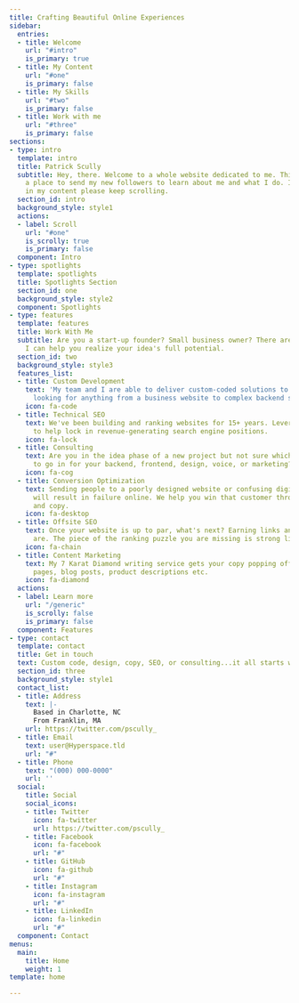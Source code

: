```yaml
---
title: Crafting Beautiful Online Experiences
sidebar:
  entries:
  - title: Welcome
    url: "#intro"
    is_primary: true
  - title: My Content
    url: "#one"
    is_primary: false
  - title: My Skills
    url: "#two"
    is_primary: false
  - title: Work with me
    url: "#three"
    is_primary: false
sections:
- type: intro
  template: intro
  title: Patrick Scully
  subtitle: Hey, there. Welcome to a whole website dedicated to me. This is basically
    a place to send my new followers to learn about me and what I do. If you are interested
    in my content please keep scrolling.
  section_id: intro
  background_style: style1
  actions:
  - label: Scroll
    url: "#one"
    is_scrolly: true
    is_primary: false
  component: Intro
- type: spotlights
  template: spotlights
  title: Spotlights Section
  section_id: one
  background_style: style2
  component: Spotlights
- type: features
  template: features
  title: Work With Me
  subtitle: Are you a start-up founder? Small business owner? There are many ways
    I can help you realize your idea's full potential.
  section_id: two
  background_style: style3
  features_list:
  - title: Custom Development
    text: 'My team and I are able to deliver custom-coded solutions to business owners
      looking for anything from a business website to complex backend systems. '
    icon: fa-code
  - title: Technical SEO
    text: We've been building and ranking websites for 15+ years. Leverage our expertise
      to help lock in revenue-generating search engine positions.
    icon: fa-lock
  - title: Consulting
    text: Are you in the idea phase of a new project but not sure which direction
      to go in for your backend, frontend, design, voice, or marketing? Let's talk.
    icon: fa-cog
  - title: Conversion Optimization
    text: Sending people to a poorly designed website or confusing digital assets
      will result in failure online. We help you win that customer through design
      and copy.
    icon: fa-desktop
  - title: Offsite SEO
    text: Once your website is up to par, what's next? Earning links and media mentions
      are. The piece of the ranking puzzle you are missing is strong link building.
    icon: fa-chain
  - title: Content Marketing
    text: My 7 Karat Diamond writing service gets your copy popping off the page.  Web
      pages, blog posts, product descriptions etc.
    icon: fa-diamond
  actions:
  - label: Learn more
    url: "/generic"
    is_scrolly: false
    is_primary: false
  component: Features
- type: contact
  template: contact
  title: Get in touch
  text: Custom code, design, copy, SEO, or consulting...it all starts with a conversation.
  section_id: three
  background_style: style1
  contact_list:
  - title: Address
    text: |-
      Based in Charlotte, NC
      From Franklin, MA
    url: https://twitter.com/pscully_
  - title: Email
    text: user@Hyperspace.tld
    url: "#"
  - title: Phone
    text: "(000) 000-0000"
    url: ''
  social:
    title: Social
    social_icons:
    - title: Twitter
      icon: fa-twitter
      url: https://twitter.com/pscully_
    - title: Facebook
      icon: fa-facebook
      url: "#"
    - title: GitHub
      icon: fa-github
      url: "#"
    - title: Instagram
      icon: fa-instagram
      url: "#"
    - title: LinkedIn
      icon: fa-linkedin
      url: "#"
  component: Contact
menus:
  main:
    title: Home
    weight: 1
template: home

---
```


